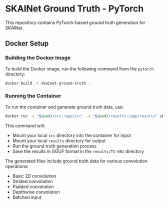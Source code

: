 # SKAINet Ground Truth - PyTorch

This repository contains PyTorch-based ground truth generation for SKAINet.

## Docker Setup

### Building the Docker Image

To build the Docker image, run the following command from the `pytorch` directory:

```bash
docker build -t skainet-ground-truth .
```

### Running the Container

To run the container and generate ground truth data, use:

```bash
docker run -v "$(pwd)/src:/app/src" -v "$(pwd)/results:/app/results" skainet-ground-truth
```

This command will:
- Mount your local `src` directory into the container for input
- Mount your local `results` directory for output
- Run the ground truth generation process
- Save the results in GGUF format in the `results/TS-001` directory

The generated files include ground truth data for various convolution operations:
- Basic 2D convolution
- Strided convolution
- Padded convolution
- Depthwise convolution
- Batched input
